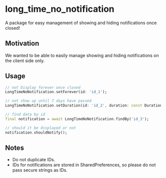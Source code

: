 # long_time_no_notification

A package for easy management of showing and hiding notifications once closed!

## Motivation
We wanted to be able to easily manage showing and hiding notifications on the client side only.

## Usage
```dart
// not Display forever once closed
LongTimeNoNotification.setForever(id: 'id_1');

// not show up until 7 days have passed
LongTimeNoNotification.setDuration(id: 'id_2', duration: const Duration(days: 7);

// find data by id
final notification = await LongTimeNoNotification.findBy('id_3');

// should it be displayed or not
notification.shouldNotify();
```

## Notes
- Do not duplicate IDs.
- IDs for notifications are stored in SharedPreferences, so please do not pass secure strings as IDs.
